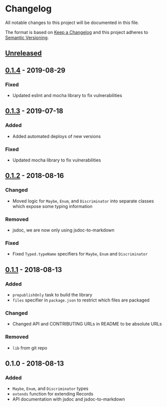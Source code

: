 # Changelog

All notable changes to this project will be documented in this file.

The format is based on [Keep a Changelog](http://keepachangelog.com/en/1.0.0/)
and this project adheres to [Semantic Versioning](http://semver.org/spec/v2.0.0.html).

## [Unreleased]

## [0.1.4] - 2019-08-29
### Fixed
- Updated eslint and mocha library to fix vulnerabilities

## [0.1.3] - 2019-07-18
### Added
- Added automated deploys of new versions

### Fixed
- Updated mocha library to fix vulnerabilities

## [0.1.2] - 2018-08-16
### Changed
- Moved logic for `Maybe`, `Enum`, and `Discriminator` into separate classes which expose some typing information

### Removed
- jsdoc, we are now only using jsdoc-to-markdown

### Fixed
- Fixed `Typed.typeName` specifiers for `Maybe`, `Enum` and `Discriminator`

## [0.1.1] - 2018-08-13
### Added
- `prepublishOnly` task to build the library
- `files` specifier in `package.json` to restrict which files are packaged

### Changed
- Changed API and CONTRIBUTING URLs in README to be absolute URLs

### Removed
- `lib` from git repo

## 0.1.0 - 2018-08-13
### Added
- `Maybe`, `Enum`, and `Discriminator` types
- `extends` function for extending Records
- API documentation with jsdoc and jsdoc-to-markdown

[Unreleased]: https://github.com/brightcove/typed-immutable-extensions/compare/v0.1.4...HEAD
[0.1.4]: https://github.com/brightcove/typed-immutable-extensions/compare/v0.1.3...v0.1.4
[0.1.3]: https://github.com/brightcove/typed-immutable-extensions/compare/v0.1.2...v0.1.3
[0.1.2]: https://github.com/brightcove/typed-immutable-extensions/compare/v0.1.1...v0.1.2
[0.1.1]: https://github.com/brightcove/typed-immutable-extensions/compare/v0.1.0...v0.1.1
